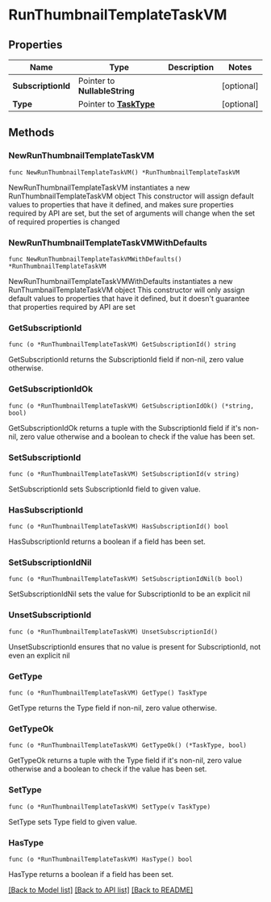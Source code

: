 # RunThumbnailTemplateTaskVM

## Properties

Name | Type | Description | Notes
------------ | ------------- | ------------- | -------------
**SubscriptionId** | Pointer to **NullableString** |  | [optional] 
**Type** | Pointer to [**TaskType**](TaskType.md) |  | [optional] 

## Methods

### NewRunThumbnailTemplateTaskVM

`func NewRunThumbnailTemplateTaskVM() *RunThumbnailTemplateTaskVM`

NewRunThumbnailTemplateTaskVM instantiates a new RunThumbnailTemplateTaskVM object
This constructor will assign default values to properties that have it defined,
and makes sure properties required by API are set, but the set of arguments
will change when the set of required properties is changed

### NewRunThumbnailTemplateTaskVMWithDefaults

`func NewRunThumbnailTemplateTaskVMWithDefaults() *RunThumbnailTemplateTaskVM`

NewRunThumbnailTemplateTaskVMWithDefaults instantiates a new RunThumbnailTemplateTaskVM object
This constructor will only assign default values to properties that have it defined,
but it doesn't guarantee that properties required by API are set

### GetSubscriptionId

`func (o *RunThumbnailTemplateTaskVM) GetSubscriptionId() string`

GetSubscriptionId returns the SubscriptionId field if non-nil, zero value otherwise.

### GetSubscriptionIdOk

`func (o *RunThumbnailTemplateTaskVM) GetSubscriptionIdOk() (*string, bool)`

GetSubscriptionIdOk returns a tuple with the SubscriptionId field if it's non-nil, zero value otherwise
and a boolean to check if the value has been set.

### SetSubscriptionId

`func (o *RunThumbnailTemplateTaskVM) SetSubscriptionId(v string)`

SetSubscriptionId sets SubscriptionId field to given value.

### HasSubscriptionId

`func (o *RunThumbnailTemplateTaskVM) HasSubscriptionId() bool`

HasSubscriptionId returns a boolean if a field has been set.

### SetSubscriptionIdNil

`func (o *RunThumbnailTemplateTaskVM) SetSubscriptionIdNil(b bool)`

 SetSubscriptionIdNil sets the value for SubscriptionId to be an explicit nil

### UnsetSubscriptionId
`func (o *RunThumbnailTemplateTaskVM) UnsetSubscriptionId()`

UnsetSubscriptionId ensures that no value is present for SubscriptionId, not even an explicit nil
### GetType

`func (o *RunThumbnailTemplateTaskVM) GetType() TaskType`

GetType returns the Type field if non-nil, zero value otherwise.

### GetTypeOk

`func (o *RunThumbnailTemplateTaskVM) GetTypeOk() (*TaskType, bool)`

GetTypeOk returns a tuple with the Type field if it's non-nil, zero value otherwise
and a boolean to check if the value has been set.

### SetType

`func (o *RunThumbnailTemplateTaskVM) SetType(v TaskType)`

SetType sets Type field to given value.

### HasType

`func (o *RunThumbnailTemplateTaskVM) HasType() bool`

HasType returns a boolean if a field has been set.


[[Back to Model list]](../README.md#documentation-for-models) [[Back to API list]](../README.md#documentation-for-api-endpoints) [[Back to README]](../README.md)



